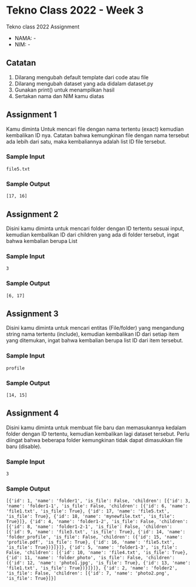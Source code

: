 # Tekno Class 2022 - Week 3
Tekno class 2022 Assignment

* NAMA: -
* NIM: -

## Catatan
1. Dilarang mengubah default template dari code atau file
2. Dilarang mengubah dataset yang ada didalam dataset.py
3. Gunakan print() untuk menampilkan hasil
4. Sertakan nama dan NIM kamu diatas


## Assignment 1
Kamu diminta Untuk mencari file dengan nama tertentu (exact) kemudian kembalikan ID nya. Catatan bahwa kemungkinan file dengan nama tersebut ada lebih dari satu, maka kembaliannya adalah list ID file tersebut.

### Sample Input
```
file5.txt
```

### Sample Output
```
[17, 16]
```


## Assignment 2
Disini kamu diminta untuk mencari folder dengan ID tertentu sesuai input, kemudian kembalikan ID dari children yang ada di folder tersebut, ingat bahwa kembalian berupa List

### Sample Input
```
3
```

### Sample Output
```
[6, 17]
```


## Assignment 3
Disini kamu diminta untuk mencari entitas (File/folder) yang mengandung string nama tertentu (include), kemudian kembalikan ID dari setiap item yang ditemukan, ingat bahwa kembalian berupa list ID dari item tersebut.

### Sample Input
```
profile
```

### Sample Output
```
[14, 15]
```


## Assignment 4
Disini kamu diminta untuk membuat file baru dan memasukannya kedalam folder dengan ID tertentu, kemudian kembalikan lagi dataset tersebut. Perlu diingat bahwa beberapa folder kemungkinan tidak dapat dimasukkan file baru (disable).

### Sample Input
```
3
```

### Sample Output
```
[{'id': 1, 'name': 'folder1', 'is_file': False, 'children': [{'id': 3, 'name': 'folder1-1', 'is_file': False, 'children': [{'id': 6, 'name': 'file1.txt', 'is_file': True}, {'id': 17, 'name': 'file5.txt', 'is_file': True}, {'id': 18, 'name': 'mynewfile.txt', 'is_file': True}]}, {'id': 4, 'name': 'folder1-2', 'is_file': False, 'children': [{'id': 8, 'name': 'folder1-2-1', 'is_file': False, 'children': [{'id': 9, 'name': 'file3.txt', 'is_file': True}, {'id': 14, 'name': 'folder_profile', 'is_file': False, 'children': ({'id': 15, 'name': 'profile.pdf', 'is_file': True}, {'id': 16, 'name': 'file5.txt', 'is_file': True})}]}]}, {'id': 5, 'name': 'folder1-3', 'is_file': False, 'children': [{'id': 10, 'name': 'file4.txt', 'is_file': True}, {'id': 11, 'name': 'folder_photo', 'is_file': False, 'children': ({'id': 12, 'name': 'photo1.jpg', 'is_file': True}, {'id': 13, 'name': 'file1.txt', 'is_file': True})}]}]}, {'id': 2, 'name': 'folder2', 'is_file': False, 'children': [{'id': 7, 'name': 'photo2.png', 'is_file': True}]}]
```